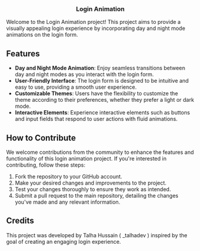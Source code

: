 <h3 align="center">Login Animation</h3>

Welcome to the Login Animation project! This project aims to provide a visually appealing login experience by incorporating day and night mode animations on the login form.

## Features

- **Day and Night Mode Animation**: Enjoy seamless transitions between day and night modes as you interact with the login form.
- **User-Friendly Interface**: The login form is designed to be intuitive and easy to use, providing a smooth user experience.
- **Customizable Themes**: Users have the flexibility to customize the theme according to their preferences, whether they prefer a light or dark mode.
- **Interactive Elements**: Experience interactive elements such as buttons and input fields that respond to user actions with fluid animations.

## How to Contribute

We welcome contributions from the community to enhance the features and functionality of this login animation project. If you're interested in contributing, follow these steps:

1. Fork the repository to your GitHub account.
2. Make your desired changes and improvements to the project.
3. Test your changes thoroughly to ensure they work as intended.
4. Submit a pull request to the main repository, detailing the changes you've made and any relevant information.

## Credits

This project was developed by Talha Hussain ( _talhadev ) inspired by the goal of creating an engaging login experience.
